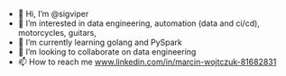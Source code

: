 - 👋 Hi, I’m @sigviper
- 👀 I’m interested in data engineering, automation (data and ci/cd), motorcycles, guitars, 
- 🌱 I’m currently learning golang and PySpark
- 💞️ I’m looking to collaborate on data engineering
- 📫 How to reach me www.linkedin.com/in/marcin-wojtczuk-81682831

<!---
sigviper/sigviper is a ✨ special ✨ repository because its `README.md` (this file) appears on your GitHub profile.
You can click the Preview link to take a look at your changes.
--->
